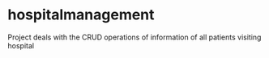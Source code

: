 # hospitalmanagement
Project deals with the CRUD operations of information of all patients visiting hospital
